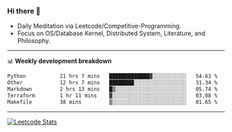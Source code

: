 ### Hi there 👋
* Daily Meditation via Leetcode/Competitive-Programming.
* Focus on OS/Database Kernel, Distributed System, Literature, and Philosophy.

-------

📊 **Weekly development breakdown**
<!--START_SECTION:waka-->

```txt
Python           21 hrs 7 mins   █████████████▓░░░░░░░░░░░   54.63 %
Other            12 hrs 7 mins   ████████░░░░░░░░░░░░░░░░░   31.34 %
Markdown         2 hrs 13 mins   █▒░░░░░░░░░░░░░░░░░░░░░░░   05.74 %
Terraform        1 hr 11 mins    ▓░░░░░░░░░░░░░░░░░░░░░░░░   03.08 %
Makefile         38 mins         ▒░░░░░░░░░░░░░░░░░░░░░░░░   01.65 %
```

<!--END_SECTION:waka-->

-------

[![Leetcode Stats](https://leetcard.jacoblin.cool/hzhang413?font=Fira+Mono)](https://leetcode.com/fxrc)
<!-- ![image](./cyberpunk-ghost-in-the-shell.gif)
![image](./gis-archive.png) -->
